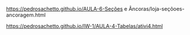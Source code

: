 
https://pedrosachetto.github.io/AULA-6-Seções e Âncoras/loja-seçõoes-ancoragem.html

https://pedrosachetto.github.io/IW-1/AULA-4-Tabelas/ativi4.html


